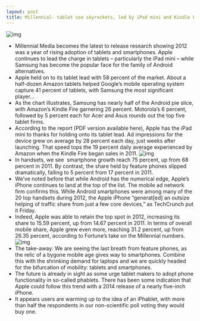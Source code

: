 ```yaml
---
layout: post
title: Millennial- tablet use skyrockets, led by iPad mini and Kindle Fire
---
```

![img](http://media.idownloadblog.com/wp-content/uploads/2013/02/tablet-mix.png)
* Millennial Media becomes the latest to release research showing 2012 was a year of rising adoption of tablets and smartphones. Apple continues to lead the charge in tablets – particularly the iPad mini – while Samsung has become the popular face for the family of Android alternatives.
* Apple held on to its tablet lead with 58 percent of the market. About a half-dozen Amazon tablets helped Google’s mobile operating system capture 41 percent of tablets, with Samsung the most significant player…
* As the chart illustrates, Samsung has nearly half of the Android pie slice, with Amazon’s Kindle Fire garnering 26 percent. Motorola’s 6 percent, followed by 5 percent each for Acer and Asus rounds out the top five tablet firms.
* According to the report (PDF version available here), Apple has the iPad mini to thanks for holding onto its tablet lead. Ad impressions for the device grew on average by 28 percent each day, just weeks after launching. That speed tops the 19 percent daily average experienced by Amazon when the Kindle Fire began sales in 2011.
![img](http://media.idownloadblog.com/wp-content/uploads/2013/02/device-mix-chart.png)
* In handsets, we see  smartphone growth reach 75 percent, up from 68 percent in 2011. By contrast, the share held by feature phones slipped dramatically, falling to 5 percent from 17 percent in 2011.
* We’ve noted before that while Android has the numerical edge, Apple’s iPhone continues to land at the top of the list. The mobile ad network firm confirms this. While Android smartphones were among many of the 20 top handsets during 2012, the Apple iPhone “generat[ed] an outsize helping of traffic share from just a few core devices,” as TechCrunch put it Friday.
* Indeed, Apple was able to retain the top spot in 2012, increasing its share to 15.59 percent, up from 14.67 percent in 2011. In terms of overall mobile share, Apple grew even more, reaching 31.2 percent, up from 26.35 percent, according to Fortune’s take on the Millennial numbers.
![img](http://media.idownloadblog.com/wp-content/uploads/2013/02/all_device-mix-chart.png)
* The take-away: We are seeing the last breath from feature phones, as the relic of a bygone mobile age gives way to smartphones. Combine this with the shrinking demand for laptops and we are quickly headed for the bifurcation of mobility: tablets and smartphones.
* The future is already in sight as some urge tablet makers to adopt phone functionality in so-called phablets. There has been some indication that Apple could follow this trend with a 2014 release of a nearly five-inch iPhone.
* It appears users are warming up to the idea of an iPhablet, with more than half the respondents in our non-scientific poll voting they would buy one.

